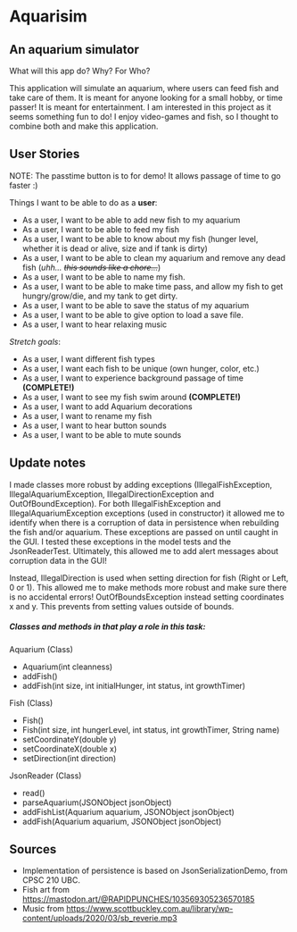 # Aquarisim

## An aquarium simulator

What will this app do? Why? For Who?

This application will simulate an aquarium, where users can feed fish and take care of them.
It is meant for anyone looking for a small hobby, or time passer! It is meant for entertainment.
I am interested in this project as it seems something fun to do! I enjoy video-games and fish,
so I thought to combine both and make this application. 

## User Stories
NOTE: The passtime button is to for demo! It allows passage of time to go faster :)

Things I want to be able to do as a **user**:
- As a user, I want to be able to add new fish to my aquarium
- As a user, I want to be able to feed my fish
- As a user, I want to be able to know about my fish (hunger level, 
whether it is dead or alive, size and if tank is dirty)
- As a user, I want to be able to clean my aquarium and remove any dead fish 
(*uhh...* ~~_this sounds like a chore..._~~)
- As a user, I want to be able to name my fish. 
- As a user, I want to be able to make time pass, and allow my fish to get hungry/grow/die,
and my tank to get dirty.
- As a user, I want to be able to save the status of my aquarium
- As a user, I want to be able to give option to load a save file.
- As a user, I want to hear relaxing music

*Stretch goals*:
- As a user, I want different fish types
- As a user, I want each fish to be unique (own hunger, color, etc.)
- As a user, I want to experience background passage of time **(COMPLETE!)**
- As a user, I want to see my fish swim around **(COMPLETE!)**
- As a user, I want to add Aquarium decorations
- As a user, I want to rename my fish
- As a user, I want to hear button sounds
- As a user, I want to be able to mute sounds

## Update notes
I made classes more robust by adding exceptions (IllegalFishException, IllegalAquariumException,
IllegalDirectionException and OutOfBoundException). For both IllegalFishException and IllegalAquariumException 
exceptions (used in constructor) it allowed me to identify when there is a corruption of data in persistence when 
rebuilding the fish and/or aquarium. These exceptions are passed on until caught in the GUI.
I tested these exceptions in the model tests and the JsonReaderTest.
Ultimately, this allowed me to add alert messages about corruption data in the GUI!

Instead, IllegalDirection is used when setting direction for fish (Right or Left, 0 or 1). This allowed me to make
methods more robust and make sure there is no accidental errors! OutOfBoundsException instead setting coordinates x and 
y. This prevents from setting values outside of bounds.

##### Classes and methods in that play a role in this task:
Aquarium (Class)
- Aquarium(int cleanness)
- addFish()
- addFish(int size, int initialHunger, int status, int growthTimer)

Fish (Class)
- Fish()
- Fish(int size, int hungerLevel, int status, int growthTimer, String name) 
- setCoordinateY(double y)
- setCoordinateX(double x)
- setDirection(int direction)

JsonReader (Class)
- read()
- parseAquarium(JSONObject jsonObject)
- addFishList(Aquarium aquarium, JSONObject jsonObject)
- addFish(Aquarium aquarium, JSONObject jsonObject)

## Sources
- Implementation of persistence is based on JsonSerializationDemo, from CPSC 210 UBC.
- Fish art from https://mastodon.art/@RAPIDPUNCHES/103569305236570185
- Music from https://www.scottbuckley.com.au/library/wp-content/uploads/2020/03/sb_reverie.mp3
